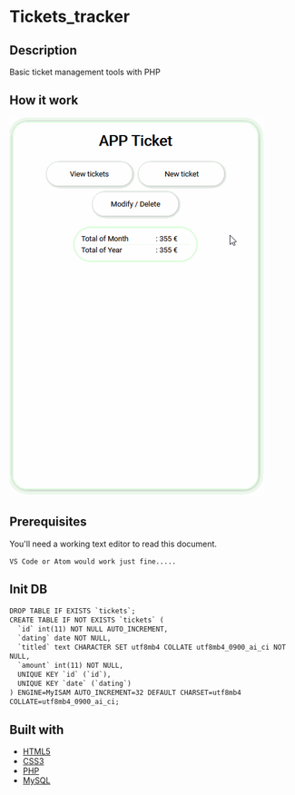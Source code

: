 # Tickets_tracker

## Description

Basic ticket management tools with PHP

## How it work

![Tickets_tracker](art/Tickets_tracker.gif)

## Prerequisites

You'll need a working text editor to read this document.

```
VS Code or Atom would work just fine.....
```

## Init DB

```
DROP TABLE IF EXISTS `tickets`;
CREATE TABLE IF NOT EXISTS `tickets` (
  `id` int(11) NOT NULL AUTO_INCREMENT,
  `dating` date NOT NULL,
  `titled` text CHARACTER SET utf8mb4 COLLATE utf8mb4_0900_ai_ci NOT NULL,
  `amount` int(11) NOT NULL,
  UNIQUE KEY `id` (`id`),
  UNIQUE KEY `date` (`dating`)
) ENGINE=MyISAM AUTO_INCREMENT=32 DEFAULT CHARSET=utf8mb4 COLLATE=utf8mb4_0900_ai_ci;
```

## Built with

- [HTML5](https://developer.mozilla.org/es/docs/HTML/HTML5)
- [CSS3](https://developer.mozilla.org/en-US/docs/Archive/CSS3)
- [PHP](https://www.php.net/)
- [MySQL](https://www.mysql.com/fr/)


